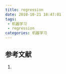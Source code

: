 ```yaml
---
title: regression
date: 2018-10-21 18:47:01
tags:
 - 机器学习
 - regression
categories: 机器学习
---
```


##

## 参考文献
1.
